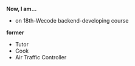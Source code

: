 **Now, I am...**
* on 18th-Wecode backend-developing course

**former**
* Tutor
* Cook
* Air Traffic Controller

